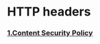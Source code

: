 # HTTP headers 


### [1.Content Security Policy](https://github.com/Phungvanquang/Website/edit/main/Http%20header/Content%20Security%20Policy/README.md)
